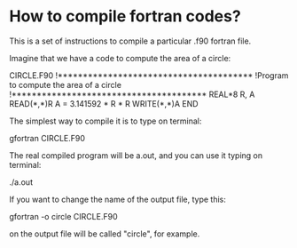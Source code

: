 # How to compile fortran codes?


This is a set of instructions to compile a particular .f90 fortran file.

Imagine that we have a code to compute the area of a circle:

CIRCLE.F90
!***************************************
!Program to compute the area of a circle
!***************************************
REAL\*8 R, A
READ(\*,\*)R
A = 3.141592 * R * R
WRITE(\*,\*)A
END

The simplest way to compile it is to type on terminal:

gfortran CIRCLE.F90

The real compiled program will be a.out, and you can use it typing on terminal:

./a.out

If you want to change the name of the output file, type this:

gfortran -o circle CIRCLE.F90

on the output file will be called "circle", for example.
